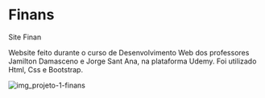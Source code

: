 # Finans
Site Finan

Website feito durante o curso de Desenvolvimento Web dos professores Jamilton Damasceno e Jorge Sant Ana, na plataforma Udemy. 
Foi utilizado Html, Css e Bootstrap.

![img_projeto-1-finans](https://github.com/kevin19tech/Finans/assets/57818408/e4bb42f5-bb18-433f-a6b6-6a9ee9100402)




